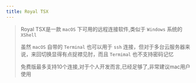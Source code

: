 ```yaml
---
title: Royal TSX
---
```


> Royal TSX是一款 `macOS` 下可用的远程连接软件,类似于 `Windows`  系统的 `XShell`
>
> 虽然 `macOS` 自带的 `Terminal` 也可以用于 `ssh` 连接，但对于多台云服务器来说，来回切换显得有点捉襟见肘，而且 `Termimal` 也不支持密码记忆
>
> 免费版最多支持10个连接,对于个人开发而言,已经足够了,非常建议mac用户使用